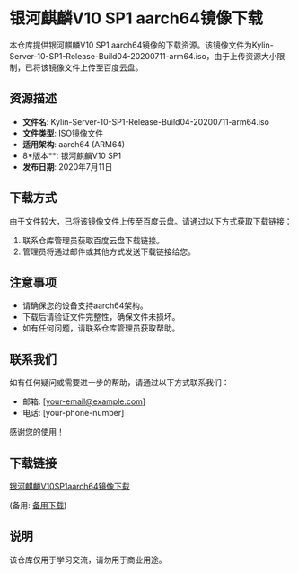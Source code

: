 # 银河麒麟V10 SP1 aarch64镜像下载

本仓库提供银河麒麟V10 SP1 aarch64镜像的下载资源。该镜像文件为Kylin-Server-10-SP1-Release-Build04-20200711-arm64.iso，由于上传资源大小限制，已将该镜像文件上传至百度云盘。

## 资源描述

- **文件名**: Kylin-Server-10-SP1-Release-Build04-20200711-arm64.iso
- **文件类型**: ISO镜像文件
- **适用架构**: aarch64 (ARM64)
- 8*版本**: 银河麒麟V10 SP1
- **发布日期**: 2020年7月11日

## 下载方式

由于文件较大，已将该镜像文件上传至百度云盘。请通过以下方式获取下载链接：

1. 联系仓库管理员获取百度云盘下载链接。
2. 管理员将通过邮件或其他方式发送下载链接给您。

## 注意事项

- 请确保您的设备支持aarch64架构。
- 下载后请验证文件完整性，确保文件未损坏。
- 如有任何问题，请联系仓库管理员获取帮助。

## 联系我们

如有任何疑问或需要进一步的帮助，请通过以下方式联系我们：

- 邮箱: [your-email@example.com]
- 电话: [your-phone-number]

感谢您的使用！

## 下载链接
[银河麒麟V10SP1aarch64镜像下载]() 

(备用: [备用下载](https://pan.baidu.com/s/1y3NVWCc42D42ww950cCFTw?pwd=1234))

## 说明

该仓库仅用于学习交流，请勿用于商业用途。
